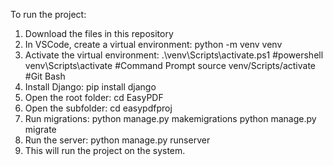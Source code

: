 To run the project:
1) Download the files in this repository
2) In VSCode, create a virtual environment:
     python -m venv venv
3) Activate the virtual environment:
     .\venv\Scripts\activate.ps1 #powershell
     venv\Scripts\activate #Command Prompt
     source venv/Scripts/activate #Git Bash
5) Install Django:
     pip install django
6) Open the root folder:
     cd EasyPDF
7) Open the subfolder:
     cd easypdfproj
8) Run migrations:
     python manage.py makemigrations
     python manage.py migrate
9) Run the server:
     python manage.py runserver
10) This will run the project on the system.
